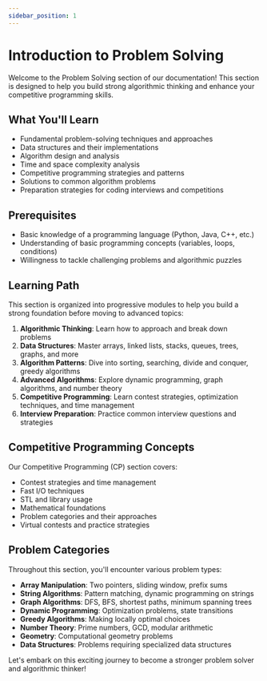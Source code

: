 ```yaml
---
sidebar_position: 1
---
```


# Introduction to Problem Solving

Welcome to the Problem Solving section of our documentation! This section is designed to help you build strong algorithmic thinking and enhance your competitive programming skills.

## What You'll Learn

- Fundamental problem-solving techniques and approaches
- Data structures and their implementations
- Algorithm design and analysis
- Time and space complexity analysis
- Competitive programming strategies and patterns
- Solutions to common algorithm problems
- Preparation strategies for coding interviews and competitions

## Prerequisites

- Basic knowledge of a programming language (Python, Java, C++, etc.)
- Understanding of basic programming concepts (variables, loops, conditions)
- Willingness to tackle challenging problems and algorithmic puzzles

## Learning Path

This section is organized into progressive modules to help you build a strong foundation before moving to advanced topics:

1. **Algorithmic Thinking**: Learn how to approach and break down problems
2. **Data Structures**: Master arrays, linked lists, stacks, queues, trees, graphs, and more
3. **Algorithm Patterns**: Dive into sorting, searching, divide and conquer, greedy algorithms
4. **Advanced Algorithms**: Explore dynamic programming, graph algorithms, and number theory
5. **Competitive Programming**: Learn contest strategies, optimization techniques, and time management
6. **Interview Preparation**: Practice common interview questions and strategies

## Competitive Programming Concepts

Our Competitive Programming (CP) section covers:

- Contest strategies and time management
- Fast I/O techniques
- STL and library usage
- Mathematical foundations
- Problem categories and their approaches
- Virtual contests and practice strategies

## Problem Categories

Throughout this section, you'll encounter various problem types:

- **Array Manipulation**: Two pointers, sliding window, prefix sums
- **String Algorithms**: Pattern matching, dynamic programming on strings
- **Graph Algorithms**: DFS, BFS, shortest paths, minimum spanning trees
- **Dynamic Programming**: Optimization problems, state transitions
- **Greedy Algorithms**: Making locally optimal choices
- **Number Theory**: Prime numbers, GCD, modular arithmetic
- **Geometry**: Computational geometry problems
- **Data Structures**: Problems requiring specialized data structures

Let's embark on this exciting journey to become a stronger problem solver and algorithmic thinker!
